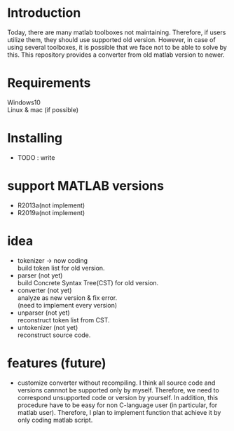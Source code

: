 # Introduction
Today, there are many matlab toolboxes not maintaining.
Therefore, if users utilize them, they should use supported old version.
However, in case of using several toolboxes, it is possible that we face not to be able to solve by this.
This repository provides a converter from old matlab version to newer.

# Requirements
Windows10<br>
Linux & mac (if possible)

# Installing
+ TODO : write

# support MATLAB versions
+ R2013a(not implement)
+ R2019a(not implement)


# idea
+ tokenizer -> now coding<br>
  build token list for old version.<br>
+ parser (not yet)<br>
  build Concrete Syntax Tree(CST) for old version.<br>
+ converter (not yet)<br>
  analyze as new version & fix error.<br>
  (need to implement every version)<br>
+ unparser (not yet)<br>
  reconstruct token list from CST.<br>
+ untokenizer (not yet)<br>
  reconstruct source code.<br>

# features (future)
+ customize converter without recompiling.
  I think all source code and versions cannnot be supported only by myself. Therefore, we need to correspond unsupported code or version by yourself. In addition, this procedure have to be easy for non C-language user (in particular, for matlab user). Therefore, I plan to implement function that achieve it by only coding matlab script.
